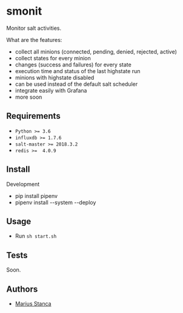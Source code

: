 # smonit

Monitor salt activities.

What are the features:

* collect all minions (connected, pending, denied, rejected, active)
* collect states for every minion
* changes (success and failures) for every state
* execution time and status of the last highstate run
* minions with highstate disabled
* can be used instead of the default salt scheduler
* integrate easily with Grafana
* more soon

## Requirements

* `Python >= 3.6`
* `influxdb >= 1.7.6`
* `salt-master >= 2018.3.2`
* `redis >=  4.0.9`

## Install

Development

* pip install pipenv
* pipenv install --system --deploy

## Usage

* Run `sh start.sh`

## Tests

Soon.

## Authors

* [Marius Stanca](mailto:me@marius.xyz)
